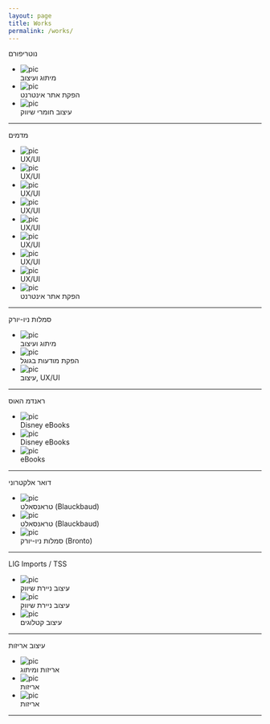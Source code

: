 ```yaml
---
layout: page
title: Works
permalink: /works/
---
```


<div class="pad1em">
	<section><p class="works-title">נוטריפורם</p>
		<ul class="flex-works">
			<li><img src="../images/nutri150px.jpg" class="workex" alt="pic"><br />מיתוג ועיצוב</li>
			<li><img src="../images/nutri250px.jpg" class="workex" alt="pic"><br /> הפקת אתר אינטרנט</li>
			<li><img src="../images/nutri-235px.jpg" class="workex" alt="pic"><br /> עיצוב חומרי שיווק</li>
		</ul>
	</section>
	<hr class="divv" />
	<section><p class="works-title">מדמים</p>
		<ul class="flex-works">
			<li><img src="../images/mdm250px.jpg" class="workex" alt="pic"><br />UX/UI</li>
			<li><img src="../images/mdmD250px.jpg" class="workex" alt="pic"><br />UX/UI</li>
			<li><img src="../images/medmFM462px.jpg" class="workex" alt="pic"><br />UX/UI</li>
			<li><img src="../images/medmG250px.jpg" class="workex" alt="pic"><br />UX/UI</li>
			<li><img src="../images/medmLV424px.jpg" class="workex" alt="pic"><br />UX/UI</li>
			<li><img src="../images/medmP250px.jpg" class="workex" alt="pic"><br />UX/UI</li>
			<li><img src="../images/medmP2250px.jpg" class="workex" alt="pic"><br />UX/UI</li>
			<li><img src="../images/medmPro282px.jpg" class="workex" alt="pic"><br />UX/UI</li>
			<li><img src="../images/medmWEB250px.jpg" class="workex" alt="pic"><br /> הפקת אתר אינטרנט</li>
		</ul>
	</section>
	<hr class="divv" />
	<section><p class="works-title">סמלות ניו-יורק</p>
		<ul class="flex-works">
			<li><img src="../images/nydbl401px.jpg" class="workex" alt="pic"><br />מיתוג ועיצוב</li>
			<li><img src="../images/nydB150px.jpg" class="workex" alt="pic"><br /> הפקת מודעות בגוגל</li>
			<li><img src="../images/nydSD359px.jpg" class="workex" alt="pic"><br /> עיצוב, UX/UI</li>
		</ul>
	</section>
	<hr class="divv" />
	<section><p class="works-title">ראנדמ האוס</p>
		<ul class="flex-works">
			<li><img src="../images/rhBB150px.jpg" class="workex" alt="pic"><br />Disney eBooks</li>
			<li><img src="../images/rhWR150px.jpg" class="workex" alt="pic"><br />Disney eBooks</li>
			<li><img src="../images/rhDS150px.jpg" class="workex" alt="pic"><br />eBooks</li>
		</ul>
	</section>
	<hr class="divv" />
	<section><p class="works-title">דואר אלקטרוני</p>
		<ul class="flex-works">
			<li><img src="../images/eta150px.jpg" class="workex" alt="pic"><br />טראנסאלט (Blauckbaud)</li>
			<li><img src="../images/etaSI150px.jpg" class="workex" alt="pic"><br />טראנסאלט (Blauckbaud)</li>
			<li><img src="../images/enyd150px.jpg" class="workex" alt="pic"><br />סמלות ניו-יורק (Bronto)</li>
		</ul>
	</section>
	<hr class="divv" />
	<section><p class="works-title">LIG Imports / TSS</p>
		<ul class="flex-works">
			<li><img src="../images/lig150px.jpg" class="workex" alt="pic"><br />עיצוב ניירת שיווק</li>
			<li><img src="../images/ligB150px.jpg" class="workex" alt="pic"><br />עיצוב ניירת שיווק</li>
			<li><img src="../images/pub150px.jpg" class="workex" alt="pic"><br />עיצוב קטלוגים</li>
		</ul>
	</section>
	<hr class="divv" />
	<section><p class="works-title">עיצוב אריזות</p>
		<ul class="flex-works">
			<li><img src="../images/lig268px.jpg" class="workex" alt="pic"><br />אריזות ומיתוג</li>
			<li><img src="../images/tss_box300px.jpg" class="workex" alt="pic"><br />אריזות</li>
			<li><img src="../images/ligAm220px.jpg" class="workex" alt="pic"><br />אריזות</li>
		</ul>
	</section>
	<hr class="divv" />


</div>